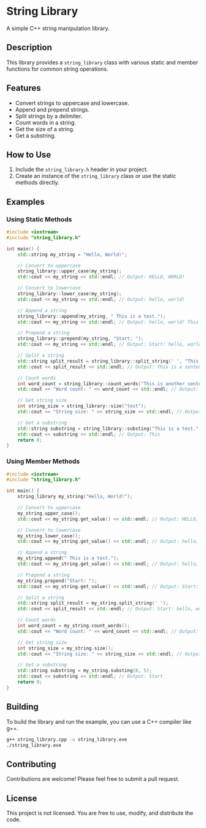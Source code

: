 # String Library

A simple C++ string manipulation library.

## Description

This library provides a `string_library` class with various static and member functions for common string operations.

## Features

- Convert strings to uppercase and lowercase.
- Append and prepend strings.
- Split strings by a delimiter.
- Count words in a string.
- Get the size of a string.
- Get a substring.

## How to Use

1.  Include the `string_library.h` header in your project.
2.  Create an instance of the `string_library` class or use the static methods directly.

## Examples

### Using Static Methods

```cpp
#include <iostream>
#include "string_library.h"

int main() {
    std::string my_string = "Hello, World!";

    // Convert to uppercase
    string_library::upper_case(my_string);
    std::cout << my_string << std::endl; // Output: HELLO, WORLD!

    // Convert to lowercase
    string_library::lower_case(my_string);
    std::cout << my_string << std::endl; // Output: hello, world!

    // Append a string
    string_library::append(my_string, " This is a test.");
    std::cout << my_string << std::endl; // Output: hello, world! This is a test.

    // Prepend a string
    string_library::prepend(my_string, "Start: ");
    std::cout << my_string << std::endl; // Output: Start: hello, world! This is a test.

    // Split a string
    std::string split_result = string_library::split_string(' ', "This is a sentence.");
    std::cout << split_result << std::endl; // Output: This is a sentence. 

    // Count words
    int word_count = string_library::count_words("This is another sentence.");
    std::cout << "Word count: " << word_count << std::endl; // Output: Word count: 4

    // Get string size
    int string_size = string_library::size("test");
    std::cout << "String size: " << string_size << std::endl; // Output: String size: 4

    // Get a substring
    std::string substring = string_library::substing("This is a test.", 0, 4);
    std::cout << substring << std::endl; // Output: This
    return 0;
}
```

### Using Member Methods

```cpp
#include <iostream>
#include "string_library.h"

int main() {
    string_library my_string("Hello, World!");

    // Convert to uppercase
    my_string.upper_case();
    std::cout << my_string.get_value() << std::endl; // Output: HELLO, WORLD!

    // Convert to lowercase
    my_string.lower_case();
    std::cout << my_string.get_value() << std::endl; // Output: hello, world!

    // Append a string
    my_string.append(" This is a test.");
    std::cout << my_string.get_value() << std::endl; // Output: hello, world! This is a test.

    // Prepend a string
    my_string.prepend("Start: ");
    std::cout << my_string.get_value() << std::endl; // Output: Start: hello, world! This is a test.

    // Split a string
    std::string split_result = my_string.split_string(' ');
    std::cout << split_result << std::endl; // Output: Start: hello, world! This is a test. 

    // Count words
    int word_count = my_string.count_words();
    std::cout << "Word count: " << word_count << std::endl; // Output: Word count: 7

    // Get string size
    int string_size = my_string.size();
    std::cout << "String size: " << string_size << std::endl; // Output: String size: 39

    // Get a substring
    std::string substring = my_string.substing(0, 5);
    std::cout << substring << std::endl; // Output: Start
    return 0;
}
```

## Building

To build the library and run the example, you can use a C++ compiler like g++.

```bash
g++ string_library.cpp -o string_library.exe
./string_library.exe
```

## Contributing

Contributions are welcome! Please feel free to submit a pull request.

## License

This project is not licensed. You are free to use, modify, and distribute the code.
